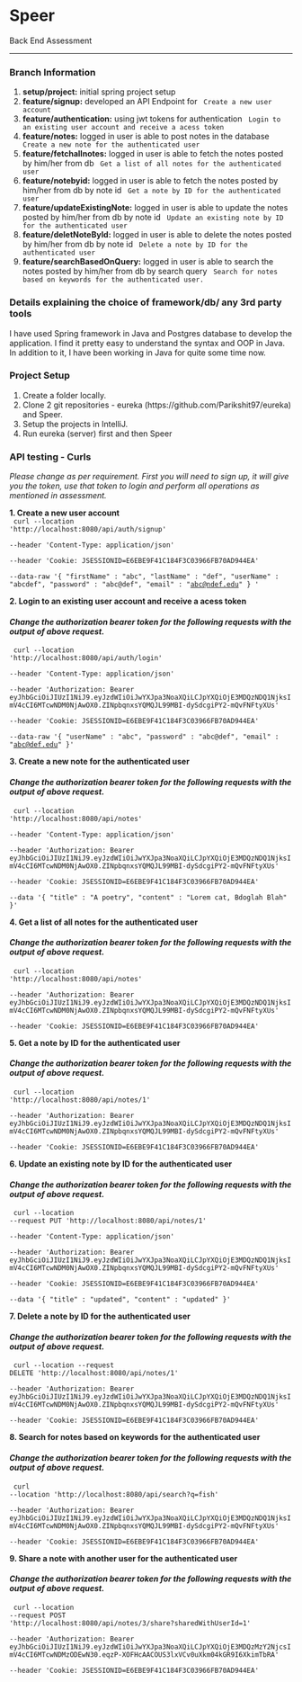 # Speer
Back End Assessment
<hr>

<h3> Branch Information </h3>
<ol>
<li><b>setup/project:</b> initial spring project setup </li>
<li><b>feature/signup:</b> developed an API Endpoint for <code> Create a new user account </code> </li>
<li><b>feature/authentication:</b> using jwt tokens for authentication <code> Login to an existing user account and receive a acess token </code></li>
<li><b>feature/notes:</b> logged in user is able to post notes in the database <code> Create a new note for the authenticated user </code></li>
<li><b>feature/fetchallnotes:</b> logged in user is able to fetch the notes posted by him/her from db <code> Get a list of all notes for the authenticated user </code></li>
<li><b>feature/notebyid:</b> logged in user is able to fetch the notes posted by him/her from db by note id <code> Get a note by ID for the authenticated user </code></li>
<li><b>feature/updateExistingNote:</b> logged in user is able to update the notes posted by him/her from db by note id <code> Update an existing note by ID for the authenticated user </code></li>
<li><b>feature/deletNoteById:</b> logged in user is able to delete the notes posted by him/her from db by note id <code> Delete a note by ID for the authenticated user </code></li>
<li><b>feature/searchBasedOnQuery:</b> logged in user is able to search the notes posted by him/her from db by search query <code> Search for notes based on keywords for the authenticated user. </code></li>
</ol>

<h3>Details explaining the choice of framework/db/ any 3rd party tools</h3>
I have used Spring framework in Java and Postgres database to develop the application. I find it pretty easy to understand the syntax and OOP in Java. In addition to it, I have been working in Java for quite some time now.

<h3>Project Setup</h3>
<ol>
  <li>Create a folder locally.</li>
  <li>Clone 2 git repositories - eureka (https://github.com/Parikshit97/eureka) and Speer.</li>
  <li>Setup the projects in IntelliJ.</li>
  <li>Run eureka (server) first and then Speer</li>
</ol>

<h3>API testing - Curls</h3>
<i>Please change as per requirement. First you will need to sign up, it will give you the token, use that token to login and perform all operations as mentioned in assessment.</i>

<b>1. Create a new user account</b><br>
<code>
  curl --location 'http://localhost:8080/api/auth/signup' \
--header 'Content-Type: application/json' \
--header 'Cookie: JSESSIONID=E6EBE9F41C184F3C03966FB70AD944EA' \
--data-raw '{
          "firstName" : "abc",
          "lastName" : "def",
          "userName" : "abcdef",
          "password" : "abc@def",
          "email" : "abc@ndef.edu"
        }
'
</code> <br>

<b>2. Login to an existing user account and receive a acess token</b> <h4> <i>Change the authorization bearer token for the following requests with the output of above request. </i> </h4>
<code>
curl --location 'http://localhost:8080/api/auth/login' \
--header 'Content-Type: application/json' \
--header 'Authorization: Bearer eyJhbGciOiJIUzI1NiJ9.eyJzdWIiOiJwYXJpa3NoaXQiLCJpYXQiOjE3MDQzNDQ1NjksImV4cCI6MTcwNDM0NjAwOX0.ZINpbqnxsYQMQJL99MBI-dySdcgiPY2-mQvFNFtyXUs' \
--header 'Cookie: JSESSIONID=E6EBE9F41C184F3C03966FB70AD944EA' \
--data-raw '{
          "userName" : "abc",
          "password" : "abc@def",
          "email" : "abc@def.edu"
        }'
</code>

<b>3. Create a new note for the authenticated user</b> <h4> <i>Change the authorization bearer token for the following requests with the output of above request. </i> </h4>
<code>
curl --location 'http://localhost:8080/api/notes' \
--header 'Content-Type: application/json' \
--header 'Authorization: Bearer eyJhbGciOiJIUzI1NiJ9.eyJzdWIiOiJwYXJpa3NoaXQiLCJpYXQiOjE3MDQzNDQ1NjksImV4cCI6MTcwNDM0NjAwOX0.ZINpbqnxsYQMQJL99MBI-dySdcgiPY2-mQvFNFtyXUs' \
--header 'Cookie: JSESSIONID=E6EBE9F41C184F3C03966FB70AD944EA' \
--data '{
          "title" : "A poetry",
          "content" : "Lorem cat, Bdoglah Blah"
}'
</code>

<b>4. Get a list of all notes for the authenticated user</b> <h4> <i>Change the authorization bearer token for the following requests with the output of above request. </i> </h4>
<code>
curl --location 'http://localhost:8080/api/notes' \
--header 'Authorization: Bearer eyJhbGciOiJIUzI1NiJ9.eyJzdWIiOiJwYXJpa3NoaXQiLCJpYXQiOjE3MDQzNDQ1NjksImV4cCI6MTcwNDM0NjAwOX0.ZINpbqnxsYQMQJL99MBI-dySdcgiPY2-mQvFNFtyXUs' \
--header 'Cookie: JSESSIONID=E6EBE9F41C184F3C03966FB70AD944EA'
</code>

<b>5. Get a note by ID for the authenticated user</b> <h4> <i>Change the authorization bearer token for the following requests with the output of above request. </i> </h4>
<code>
curl --location 'http://localhost:8080/api/notes/1' \
--header 'Authorization: Bearer eyJhbGciOiJIUzI1NiJ9.eyJzdWIiOiJwYXJpa3NoaXQiLCJpYXQiOjE3MDQzNDQ1NjksImV4cCI6MTcwNDM0NjAwOX0.ZINpbqnxsYQMQJL99MBI-dySdcgiPY2-mQvFNFtyXUs' \
--header 'Cookie: JSESSIONID=E6EBE9F41C184F3C03966FB70AD944EA'
</code>

<b>6. Update an existing note by ID for the authenticated user</b> <h4> <i>Change the authorization bearer token for the following requests with the output of above request. </i> </h4>
<code>
curl --location --request PUT 'http://localhost:8080/api/notes/1' \
--header 'Content-Type: application/json' \
--header 'Authorization: Bearer eyJhbGciOiJIUzI1NiJ9.eyJzdWIiOiJwYXJpa3NoaXQiLCJpYXQiOjE3MDQzNDQ1NjksImV4cCI6MTcwNDM0NjAwOX0.ZINpbqnxsYQMQJL99MBI-dySdcgiPY2-mQvFNFtyXUs' \
--header 'Cookie: JSESSIONID=E6EBE9F41C184F3C03966FB70AD944EA' \
--data '{
          "title" : "updated",
          "content" : "updated"
        }'
</code>

<b>7. Delete a note by ID for the authenticated user</b> <h4> <i>Change the authorization bearer token for the following requests with the output of above request. </i> </h4>
<code>
curl --location --request DELETE 'http://localhost:8080/api/notes/1' \
--header 'Authorization: Bearer eyJhbGciOiJIUzI1NiJ9.eyJzdWIiOiJwYXJpa3NoaXQiLCJpYXQiOjE3MDQzNDQ1NjksImV4cCI6MTcwNDM0NjAwOX0.ZINpbqnxsYQMQJL99MBI-dySdcgiPY2-mQvFNFtyXUs' \
--header 'Cookie: JSESSIONID=E6EBE9F41C184F3C03966FB70AD944EA'
</code>

<b>8. Search for notes based on keywords for the authenticated user</b> <h4> <i>Change the authorization bearer token for the following requests with the output of above request. </i> </h4>
<code>
curl --location 'http://localhost:8080/api/search?q=fish' \
--header 'Authorization: Bearer eyJhbGciOiJIUzI1NiJ9.eyJzdWIiOiJwYXJpa3NoaXQiLCJpYXQiOjE3MDQzNDQ1NjksImV4cCI6MTcwNDM0NjAwOX0.ZINpbqnxsYQMQJL99MBI-dySdcgiPY2-mQvFNFtyXUs' \
--header 'Cookie: JSESSIONID=E6EBE9F41C184F3C03966FB70AD944EA'
</code>

<b>9. Share a note with another user for the authenticated user</b> <h4> <i>Change the authorization bearer token for the following requests with the output of above request. </i> </h4>
<code>
curl --location --request POST 'http://localhost:8080/api/notes/3/share?sharedWithUserId=1' \
--header 'Authorization: Bearer eyJhbGciOiJIUzI1NiJ9.eyJzdWIiOiJwYXJpa3NoaXQiLCJpYXQiOjE3MDQzMzY2NjcsImV4cCI6MTcwNDMzODEwN30.eqzP-XOFHcAACOUS3lxVCv0uXkm04kGR9I6XkimTbRA' \
--header 'Cookie: JSESSIONID=E6EBE9F41C184F3C03966FB70AD944EA'
</code>




















